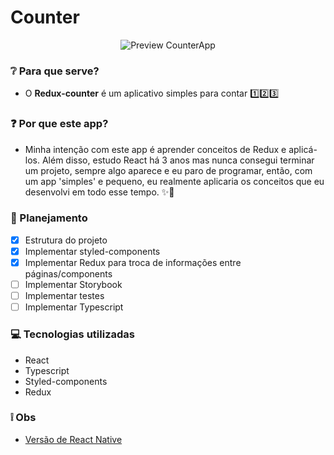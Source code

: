 # Counter
<p align="center">
  <img src="https://i.imgur.com/PdHFkvk.gif" alt="Preview CounterApp" />
</p>

### ❔ Para que serve?
- O **Redux-counter** é um aplicativo simples para contar 1️⃣2️⃣3️⃣

### ❓ Por que este app?
- Minha intenção com este app é aprender conceitos de Redux e aplicá-los. Além disso, estudo React há 3 anos mas nunca consegui terminar um projeto, sempre algo aparece e eu paro de programar, então, com um app 'simples' e pequeno, eu realmente aplicaria os conceitos que eu desenvolvi em todo esse tempo. ✨🚀

### 📖 Planejamento
  - [x] Estrutura do projeto 
  - [x] Implementar styled-components
  - [x] Implementar Redux para troca de informações entre páginas/components
  - [ ] Implementar Storybook
  - [ ] Implementar testes
  - [ ] Implementar Typescript

### 💻 Tecnologias utilizadas
- React
- Typescript
- Styled-components
- Redux

### ❕ Obs
- [Versão de React Native](https://github.com/pedro-candido/react-native-counter)
